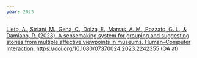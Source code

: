 ```yaml
---
year: 2023
---
```

[Lieto, A., Striani, M., Gena, C., Dolza, E., Marras, A. M., Pozzato, G. L., & Damiano, R. (2023). A sensemaking system for grouping and suggesting stories from multiple affective viewpoints in museums. Human–Computer Interaction. https://doi.org/10.1080/07370024.2023.2242355 (OA at](https://arxiv.org/abs/2304.14117))